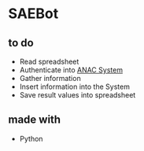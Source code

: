 # SAEBot

## to do
* Read spreadsheet
* Authenticate into [ANAC System](https://sistemas.anac.gov.br/)
* Gather information
* Insert information into the System
* Save result values into spreadsheet

## made with

* Python